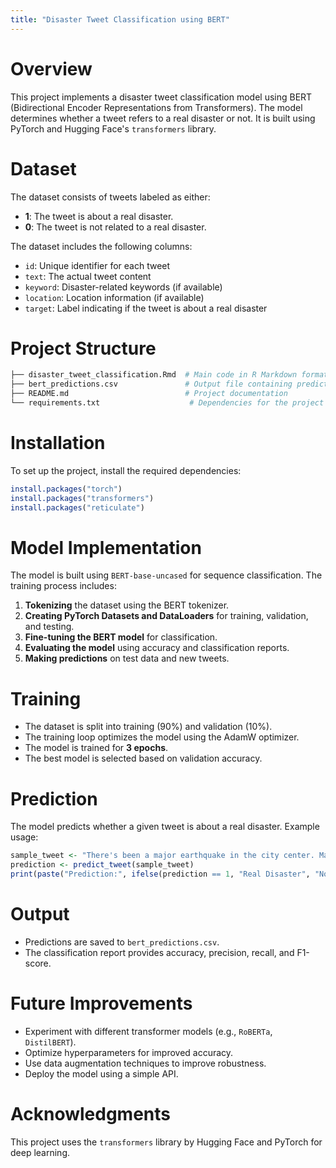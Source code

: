 ```yaml
---
title: "Disaster Tweet Classification using BERT"
---
```


# Overview
This project implements a disaster tweet classification model using BERT (Bidirectional Encoder Representations from Transformers). The model determines whether a tweet refers to a real disaster or not. It is built using PyTorch and Hugging Face's `transformers` library.

# Dataset
The dataset consists of tweets labeled as either:
- **1**: The tweet is about a real disaster.
- **0**: The tweet is not related to a real disaster.

The dataset includes the following columns:
- `id`: Unique identifier for each tweet
- `text`: The actual tweet content
- `keyword`: Disaster-related keywords (if available)
- `location`: Location information (if available)
- `target`: Label indicating if the tweet is about a real disaster

# Project Structure
```r
├── disaster_tweet_classification.Rmd  # Main code in R Markdown format
├── bert_predictions.csv               # Output file containing predictions
├── README.md                          # Project documentation
└── requirements.txt                    # Dependencies for the project
```

# Installation
To set up the project, install the required dependencies:
```r
install.packages("torch")
install.packages("transformers")
install.packages("reticulate")
```

# Model Implementation
The model is built using `BERT-base-uncased` for sequence classification. The training process includes:
1. **Tokenizing** the dataset using the BERT tokenizer.
2. **Creating PyTorch Datasets and DataLoaders** for training, validation, and testing.
3. **Fine-tuning the BERT model** for classification.
4. **Evaluating the model** using accuracy and classification reports.
5. **Making predictions** on test data and new tweets.

# Training
- The dataset is split into training (90%) and validation (10%).
- The training loop optimizes the model using the AdamW optimizer.
- The model is trained for **3 epochs**.
- The best model is selected based on validation accuracy.

# Prediction
The model predicts whether a given tweet is about a real disaster. Example usage:
```r
sample_tweet <- "There's been a major earthquake in the city center. Many buildings have collapsed."
prediction <- predict_tweet(sample_tweet)
print(paste("Prediction:", ifelse(prediction == 1, "Real Disaster", "Not a Real Disaster")))
```

# Output
- Predictions are saved to `bert_predictions.csv`.
- The classification report provides accuracy, precision, recall, and F1-score.

# Future Improvements
- Experiment with different transformer models (e.g., `RoBERTa`, `DistilBERT`).
- Optimize hyperparameters for improved accuracy.
- Use data augmentation techniques to improve robustness.
- Deploy the model using a simple API.

# Acknowledgments
This project uses the `transformers` library by Hugging Face and PyTorch for deep learning.
